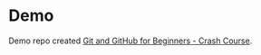 # Demo 

Demo repo created [Git and GitHub for Beginners - Crash Course](https://youtu.be/RGOj5yH7evk).
